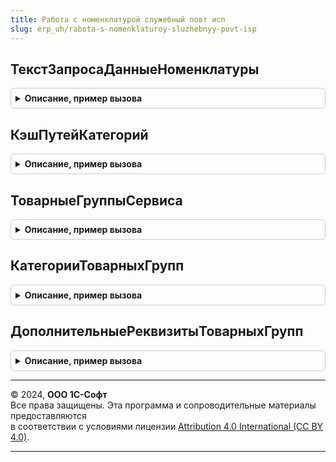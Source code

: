 ```yaml
---
title: Работа с номенклатурой служебный повт исп
slug: erp_uh/rabota-s-nomenklaturoy-sluzhebnyy-povt-isp
---
```



## ТекстЗапросаДанныеНоменклатуры
<details style="margin: 1em 0; padding: 0.5em; border: 1px solid #ccc; border-radius: 6px;">

<summary style="font-weight: bold; cursor: pointer;">Описание, пример вызова</summary>

```bsl

Функция ТекстЗапросаДанныеНоменклатуры() Экспорт
```

Пример вызова
```bsl
Результат = РаботаСНоменклатуройСлужебныйПовтИсп.ТекстЗапросаДанныеНоменклатуры() 
```
</details>

## КэшПутейКатегорий
<details style="margin: 1em 0; padding: 0.5em; border: 1px solid #ccc; border-radius: 6px;">

<summary style="font-weight: bold; cursor: pointer;">Описание, пример вызова</summary>

```bsl

// Инициализирует кэш путей категорий до корня.
// Используется для уменьшения запросов CategoryPathToRootRequest к сервису 1СН.
// Кэш представляет собой Соответствие, наполняется по мере выполнения запросов к сервису.
// Ключи - Строка - идентификаторы категорий 1СН.
// Значения - Структура:
//  * ТекущийПуть - Массив из Строка - идентификаторы вышестоящих по иерархии категорий, начиная с корня и не включая текущий узел.
//  * ДанныеУзла - Структура:
//   ** Наименование - Строка.
//   ** КоличествоПодчиненных - Число.
//   ** ЛистоваяКатегория - Булево - Истина для листовых категорий, в противном случае ключ отсутствует.
//   ** Ранг - Число - ключ присутствует только в том случае, если ответ от сервиса содержит ключ rank.
//  * ДочерниеПолучены - Булево - Истина для групповых категорий, если все дочерние получены из сервиса, в противном случае ключ отсутствует.
//
// Возвращаемое значение:
//  Структура:
//   * ПутиККорню - Соответствие - структура описана выше.
//   * КорневыеПолучены - Булево - Истина, если кэш уже содержит корневые категории.
//
Функция КэшПутейКатегорий() Экспорт
```

Пример вызова
```bsl
Результат = РаботаСНоменклатуройСлужебныйПовтИсп.КэшПутейКатегорий() 
```
</details>

## ТоварныеГруппыСервиса
<details style="margin: 1em 0; padding: 0.5em; border: 1px solid #ccc; border-radius: 6px;">

<summary style="font-weight: bold; cursor: pointer;">Описание, пример вызова</summary>

```bsl

// Возвращает перечень товарных групп сервиса в виде строки JSON
//
// Возвращаемое значение:
//  Строка
//
Функция ТоварныеГруппыСервиса() Экспорт
```

Пример вызова
```bsl
Результат = РаботаСНоменклатуройСлужебныйПовтИсп.ТоварныеГруппыСервиса() 
```
</details>

## КатегорииТоварныхГрупп
<details style="margin: 1em 0; padding: 0.5em; border: 1px solid #ccc; border-radius: 6px;">

<summary style="font-weight: bold; cursor: pointer;">Описание, пример вызова</summary>

```bsl

// Возвращает структуру категорий 1С:Номенклатуры по товарным группам в виде строки JSON
//
// Возвращаемое значение:
//  Строка
//
Функция КатегорииТоварныхГрупп() Экспорт
```

Пример вызова
```bsl
Результат = РаботаСНоменклатуройСлужебныйПовтИсп.КатегорииТоварныхГрупп() 
```
</details>

## ДополнительныеРеквизитыТоварныхГрупп
<details style="margin: 1em 0; padding: 0.5em; border: 1px solid #ccc; border-radius: 6px;">

<summary style="font-weight: bold; cursor: pointer;">Описание, пример вызова</summary>

```bsl

// Возвращает структуру доп.реквизитов 1С:Номенклатуры по товарным группам в виде строки JSON
//
// Возвращаемое значение:
//  Строка
//
Функция ДополнительныеРеквизитыТоварныхГрупп() Экспорт
```

Пример вызова
```bsl
Результат = РаботаСНоменклатуройСлужебныйПовтИсп.ДополнительныеРеквизитыТоварныхГрупп() 
```
</details>

---

© 2024, **ООО 1С-Софт**  
Все права защищены. Эта программа и сопроводительные материалы предоставляются  
в соответствии с условиями лицензии [Attribution 4.0 International (CC BY 4.0)](https://creativecommons.org/licenses/by/4.0/legalcode).

---

